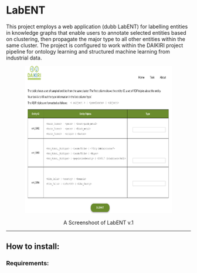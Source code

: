 # LabENT
This project employs a web application (dubb LabENT) for labelling entities in knowledge graphs that enable users to annotate selected entities based on clustering, then propagate the major type to all other entities within the same cluster. The project is configured to work within the DAIKIRI project pipeline for ontology learning and structured machine learning from industrial data. 



<p align="center">
<img src="data/LabENT1.png" width="400" height="400">
</p>
<p align="center">A Screenshoot of LabENT v.1</p>

---
## How to install:

### Requirements:




